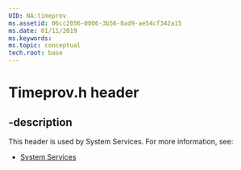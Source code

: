 ```yaml
---
UID: NA:timeprov
ms.assetid: 06cc2056-0006-3b56-8ad9-ae54cf342a15
ms.date: 01/11/2019
ms.keywords: 
ms.topic: conceptual
tech.root: base
---
```


# Timeprov.h header


## -description


This header is used by System Services. For more information, see:

- [System Services](../_base/index.md)

